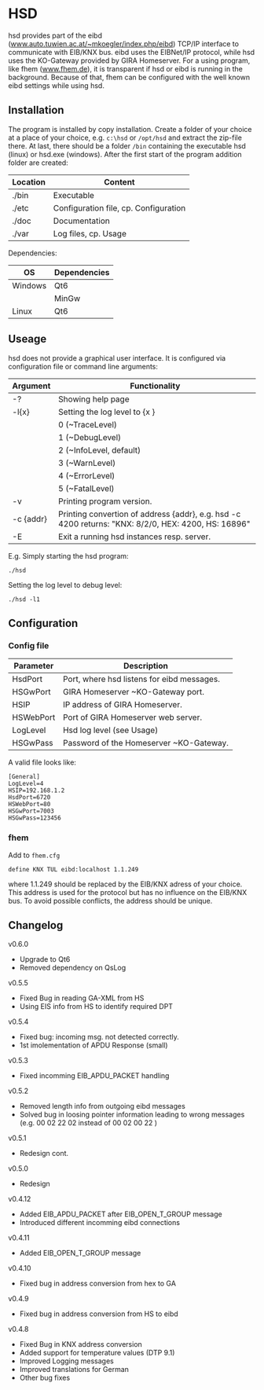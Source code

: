 # HSD

hsd provides part of the eibd (www.auto.tuwien.ac.at/~mkoegler/index.php/eibd) TCP/IP interface to communicate with EIB/KNX bus. eibd uses the EIBNet/IP protocol, while hsd uses the KO-Gateway provided by GIRA Homeserver.
For a using program, like fhem (www.fhem.de), it is transparent if hsd or eibd is running in the background. Because of that, fhem can be configured with the well known eibd settings while using hsd.

## Installation
The program is installed by copy installation. Create a folder of your choice at a place of your choice, e.g. `c:\hsd` or `/opt/hsd` and extract the zip-file there.
At last, there should be a folder `/bin` containing the executable hsd (linux) or hsd.exe (windows).
After the first start of the program addition folder are created:

| Location | Content |
| --- | --- |
| ./bin | Executable |
| ./etc | Configuration file, cp. Configuration |
| ./doc| Documentation |
| ./var| Log files, cp. Usage |

Dependencies:

| OS | Dependencies |
| --- | --- |
| Windows | Qt6 |
| | MinGw |
| Linux | Qt6 |

## Useage
hsd does not provide a graphical user interface. It is configured via configuration file or command line arguments:

|Argument|Functionality|
| --- | --- |
| -? |Showing help page |
| -l{x} |Setting the log level to {x }|
| | 0 (~TraceLevel) |
| | 1 (~DebugLevel) |
| | 2 (~InfoLevel, default) |
| | 3 (~WarnLevel) |
| | 4 (~ErrorLevel) |
| | 5 (~FatalLevel) |
| -v | Printing program version. |
| -c {addr} | Printing convertion of address {addr}, e.g. hsd -c 4200 returns: "KNX: 8/2/0, HEX: 4200, HS: 16896" |
| -E | Exit a running hsd instances resp. server. |

E.g. Simply starting the hsd program:
```
./hsd
```

Setting the log level to debug level:
```
./hsd -l1
```

## Configuration

### Config file
| Parameter | Description |
| --- | --- |
| HsdPort | Port, where hsd listens for eibd messages.|
| HSGwPort | GIRA Homeserver ~KO-Gateway port. |
| HSIP | IP address of GIRA Homeserver. |
| HSWebPort | Port of GIRA Homeserver web server. |
| LogLevel | Hsd log level (see Usage) |
| HSGwPass | Password of the Homeserver ~KO-Gateway.|

A valid file looks like:
```
[General]
LogLevel=4
HSIP=192.168.1.2
HsdPort=6720
HSWebPort=80
HSGwPort=7003
HSGwPass=123456
```

### fhem
Add to `fhem.cfg`
```
define KNX TUL eibd:localhost 1.1.249
```
where 1.1.249 should be replaced by the EIB/KNX adress of your choice. This address is used for the protocol but has no influence on the EIB/KNX bus. To avoid possible conflicts, the address should be unique.

## Changelog 
v0.6.0
- Upgrade to Qt6
- Removed dependency on QsLog

v0.5.5
- Fixed Bug in reading GA-XML from HS
- Using EIS info from HS to identify required DPT

v0.5.4
- Fixed bug: incoming msg. not detected correctly.
- 1st imolementation of APDU Response (small)

v0.5.3
- Fixed incomming EIB_APDU_PACKET handling

v0.5.2
- Removed length info from outgoing eibd messages
- Solved bug in loosing pointer information leading to wrong messages (e.g. 00 02 22 02 instead of 00 02 00 22 )


v0.5.1
- Redesign cont.


v0.5.0
- Redesign

v0.4.12
- Added EIB_APDU_PACKET after EIB_OPEN_T_GROUP message
- Introduced different incomming eibd connections

v0.4.11
- Added EIB_OPEN_T_GROUP message

v0.4.10
- Fixed bug in address conversion from hex to GA

v0.4.9
- Fixed bug in address conversion from HS to eibd

v0.4.8
- Fixed Bug in KNX address conversion
- Added support for temperature values (DTP 9.1)
- Improved Logging messages
- Improved translations for German
- Other bug fixes
